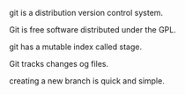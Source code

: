git is a distribution version control system.

Git is free software distributed under the GPL.

git has a mutable index called stage.

Git tracks changes og files.

creating a new branch is quick and simple.

